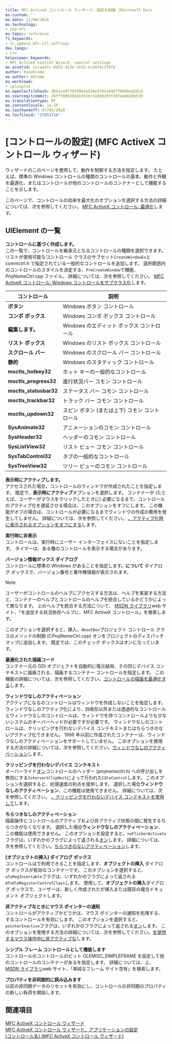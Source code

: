 ```yaml
---
title: MFC ActiveX コントロール ウィザード、設定を制御 |Microsoft Docs
ms.custom: ''
ms.date: 11/04/2016
ms.technology:
- cpp-mfc
ms.topic: reference
f1_keywords:
- vc.appwiz.mfc.ctl.settings
dev_langs:
- C++
helpviewer_keywords:
- MFC ActiveX Control Wizard, control settings
ms.assetid: 2ccaa4fc-0d52-413e-afa3-ecd474c3f6f0
author: mikeblome
ms.author: mblome
ms.workload:
- cplusplus
ms.openlocfilehash: db62ce0770199b3a928e3f01c04b7f0600ad2dcd
ms.sourcegitcommit: 26fff80635bd1d51bc51899203fddfea8b29b530
ms.translationtype: MT
ms.contentlocale: ja-JP
ms.lasthandoff: 07/05/2018
ms.locfileid: "37853716"
---
```

# <a name="control-settings-mfc-activex-control-wizard"></a>[コントロールの設定] (MFC ActiveX コントロール ウィザード)
ウィザードのこのページを使用して、動作を制御する方法を指定します。 たとえば、標準の Windows コントロールの種類のコントロールの基本、動作と外観を最適化、またはコントロールが他のコントロールのコンテナーとして機能することを示します。  
  
 このページで、コントロールの効率を最大化のオプションを選択する方法の詳細については、次を参照してください。 [MFC ActiveX コントロール: 最適化](../../mfc/mfc-activex-controls-optimization.md)します。  
  
## <a name="uielement-list"></a>UIElement の一覧  
 **コントロールに基づく作成します。**  
 この一覧で、コントロールを継承元となるコントロールの種類を選択できます。 リストが使用可能なコントロール クラスのサブセット`CreateWindowEx`と commctrl.h で指定されている一般的なコントロールを追加します。 選択範囲内のコントロールのスタイルを決定する、`PreCreateWindow`で機能、 *ProjName*Ctrl.cpp ファイル。 詳細については、次を参照してください。 [MFC ActiveX コントロール: Windows コントロールをサブクラス化](../../mfc/mfc-activex-controls-subclassing-a-windows-control.md)します。  
  
|コントロール|説明|  
|-------------|-----------------|  
|**ボタン**|Windows ボタン コントロール|  
|**コンボ ボックス**|Windows コンボ ボックス コントロール|  
|**編集します。**|Windows のエディット ボックス コントロール|  
|**リスト ボックス**|Windows のリスト ボックス コントロール|  
|**スクロール バー**|Windows のスクロール バー コントロール|  
|**静的**|Windows のスタティック コントロール|  
|**msctls_hotkey32**|ホット キーの一般的なコントロール|  
|**msctls_progress32**|進行状況バー コモン コントロール|  
|**msctls_statusbar32**|ステータス バー コモン コントロール|  
|**msctls_trackbar32**|トラック バー コモン コントロール|  
|**msctls_updown32**|スピン ボタン (または上下) コモン コントロール|  
|**SysAnimate32**|アニメーションのコモン コントロール|  
|**SysHeader32**|ヘッダーのコモン コントロール|  
|**SysListView32**|リスト ビュー コモン コントロール|  
|**SysTabControl32**|タブの一般的なコントロール|  
|**SysTreeView32**|ツリー ビューのコモン コントロール|  
  
 **表示時にアクティブします。**  
 アクセスされた場合、コントロールのウィンドウが作成されたことを指定します。 既定で、**表示時にアクティブ**オプションを選択します。 コンテナーが (たとえば、ユーザーがマウスをクリックしたときに) 必要になるまで、コントロールのアクティブ化を遅延させる場合は、このオプションをオフにします。 この機能がオフの場合は、コントロールが必要になるまでウィンドウの作成の費用を発生してしません。 詳細については、次を参照してください。 [、アクティブ化時に表示されるオプションをオフにする](../../mfc/turning-off-the-activate-when-visible-option.md)します。  
  
 **実行時に非表示**  
 コントロールは、実行時にユーザー インターフェイスにないことを指定します。 タイマーは、ある種のコントロールを表示する場合があります。  
  
 **バージョン情報ボックス ダイアログ**  
 コントロールに標準の Windows があることを指定します。**について** ダイアログ ボックスで、バージョン番号と著作権情報が表示されます。  
  
> [!NOTE]
>  ユーザーがコントロールのヘルプにアクセスする方法は、ヘルプを実装する方法と、コンテナーのヘルプとコントロールのヘルプを統合しているかどうかによって異なります。 上のヘルプを統合する方法について、 [MSDN ライブラリ](http://go.microsoft.com/fwlink/p/?linkid=150542)web サイト、「を追加する状況依存ヘルプに、MFC ActiveX コントロール」を検索します。  
  
 このオプションを選択すると、挿入、`AboutBox`プロジェクト コントロール クラスのメソッドの制御 (C*ProjName*Ctrl.cpp) オンをプロジェクトのディスパッチ マップに追加します。 既定では、このチェック ボックスはオンになっています。  
  
 **最適化された描画コード**  
 コンテナー元の GDI オブジェクトを自動的に復元結局、その同じデバイス コンテキストに描画される、描画するコンテナー コントロールを指定します。 この機能の詳細については、次を参照してください。[コントロールの描画を最適化する](../../mfc/optimizing-control-drawing.md)します。  
  
 **ウィンドウなしのアクティベーション**  
 アクティブになるのコントロールはウィンドウを作成しないことを指定します。 ウィンドウなしのアクティブ化により、四角形以外または透過的なコントロールとウィンドウなしのコントロールは、ウィンドウを持つコントロールよりも少ないシステムのオーバーヘッドが必要ですが必要です。 ウィンドウなしのコントロールは、クリッピングを行わないデバイス コンテキストまたはちらつきのないアクティブ化できません。 1996 年以前に作成されたコンテナーは、ウィンドウなしのアクティベーションをサポートしていません。 このオプションを使用する方法の詳細については、次を参照してください。[ウィンドウなしのアクティベーション](../../mfc/providing-windowless-activation.md)します。  
  
 **クリッピングを行わないデバイス コンテキスト**  
 オーバーライド[オン](../../mfc/reference/colecontrol-class.md#getcontrolflags)コントロールのヘッダー (*projname*ctrl.h) への呼び出しを無効にする`IntersectClipRect`によって行われた`COleControl`します。 このオプションを選択すると、処理速度の利点を提供します。 選択した場合**ウィンドウなしのアクティベーション**、この機能は使用できません。 詳細については、次を参照してください。 [、クリッピングを行わないデバイス コンテキストを使用して](../../mfc/using-an-unclipped-device-context.md)します。  
  
 **ちらつきなしのアクティベーション**  
 描画操作とコントロールのアクティブおよび非アクティブ状態の間に発生するちらつきがなくなります。 選択した場合**ウィンドウなしのアクティベーション**、この機能は使用できません。 このオプションを設定すると、`noFlickerActivate`フラグは、いずれかのフラグによって返される[オン](../../mfc/reference/colecontrol-class.md#getcontrolflags)します。 詳細については、次を参照してください。[ちらつきのないアクティベーション](../../mfc/providing-flicker-free-activation.md)します。  
  
 **[オブジェクトの挿入] ダイアログ ボックス**  
 コントロールはで利用できることを指定します、**オブジェクトの挿入** ダイアログ ボックスが有効なコンテナーです。 このオプションを選択すると、`afxRegInsertable`フラグは、いずれかのフラグによって返される`AfxOleRegisterControlClass`します。 使用して、**オブジェクトの挿入**ダイアログ ボックスで、ユーザーは、新しく作成されたが挿入または既存の複合ドキュメント オブジェクトします。  
  
 **非アクティブなときにマウス ポインターの通知**  
 コントロールがアクティブかどうかは、マウス ポインターの通知を処理する、するコントロールを有効にします。 このオプションを選択すると、`pointerInactive`フラグは、いずれかのフラグによって返される[オン](../../mfc/reference/colecontrol-class.md#getcontrolflags)します。 このオプションを使用する方法の詳細については、次を参照してください。[を提供するマウス操作中に非アクティブな](../../mfc/providing-mouse-interaction-while-inactive.md)します。  
  
 **シンプル フレーム コントロールとして機能します**  
 コントロールのコントロールのビット OLEMISC_SIMPLEFRAME を設定して他のコントロールのコンテナーがあるを指定します。 詳細については、上、 [MSDN ライブラリ](http://go.microsoft.com/fwlink/p/?linkid=150542)web サイト、「単純なフレーム サイト含有」を検索します。  
  
 **プロパティを非同期的に読み込みます**  
 以前の非同期データのリセットを有効にし、コントロールの非同期のプロパティの新しい負荷を開始します。  
  
## <a name="see-also"></a>関連項目  
 [MFC ActiveX コントロール ウィザード](../../mfc/reference/mfc-activex-control-wizard.md)   
 [MFC ActiveX コントロール ウィザード、アプリケーションの設定](../../mfc/reference/application-settings-mfc-activex-control-wizard.md)   
 [[コントロール名] (MFC ActiveX コントロール ウィザード)](../../mfc/reference/control-names-mfc-activex-control-wizard.md)

